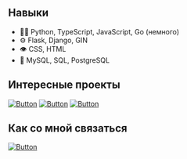 ## Навыки
- 👨‍💻 Python, TypeScript, JavaScript, Go (немного)
- ⚙️ Flask, Django, GIN
- 👁️ CSS, HTML
- 💽 MySQL, SQL, PostgreSQL

## Интересные проекты
[![Button](https://badgen.net/badge/TelegramClient-UMod/TelegramClient-UMod/blue?icon=github&label)](https://github.com/json1c/telegram-raid-botnet)
[![Button](https://badgen.net/badge/Autobio/Autobio/blue?icon=github&label)](https://github.com/json1c/autobio)
[![Button](https://badgen.net/badge/AntiZoomer/AntiZoomer/blue?icon=github&label)](https://github.com/json1c/anti-zoomer-telegram-bot)

## Как со мной связаться
[![Button](https://badgen.net/badge/Telegram/Telegram/blue?icon=telegram&label)](https://t.me/json1c)

